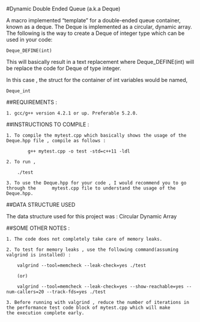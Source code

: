 #Dynamic Double Ended Queue (a.k.a Deque)

A macro implemented “template” for a double-ended queue container,
known as a deque.
The Deque is implemented as a circular, dynamic array.
The following is the way to create a Deque of integer type which can be
used in your code:

```
Deque_DEFINE(int)
```

This will basically result in a text replacement where
Deque_DEFINE(int) will be replace the code for Deque of type integer.

In this case , the struct for the container of int variables would be named, 
```
Deque_int
```

##REQUIREMENTS :

	1. gcc/g++ version 4.2.1 or up. Preferable 5.2.0.



##INSTRUCTIONS TO COMPILE :

	1. To compile the mytest.cpp which basically shows the usage of the Deque.hpp file , compile as follows :

			g++ mytest.cpp -o test -std=c++11 -ldl

	2. To run ,

		./test

	3. To use the Deque.hpp for your code , I would recommend you to go through the      mytest.cpp file to understand the usage of the Deque.hpp.


##DATA STRUCTURE USED

The data structure used for this project was : Circular Dynamic Array


##SOME OTHER NOTES :

	1. The code does not completely take care of memory leaks.

	2. To test for memory leaks , use the following command(assuming valgrind is installed) :

		valgrind --tool=memcheck --leak-check=yes ./test

		(or)

		valgrind --tool=memcheck --leak-check=yes --show-reachable=yes --num-callers=20 --track-fds=yes ./test

	3. Before running with valgrind , reduce the number of iterations in the performance test code block of mytest.cpp which will make
   	the execution complete early.
